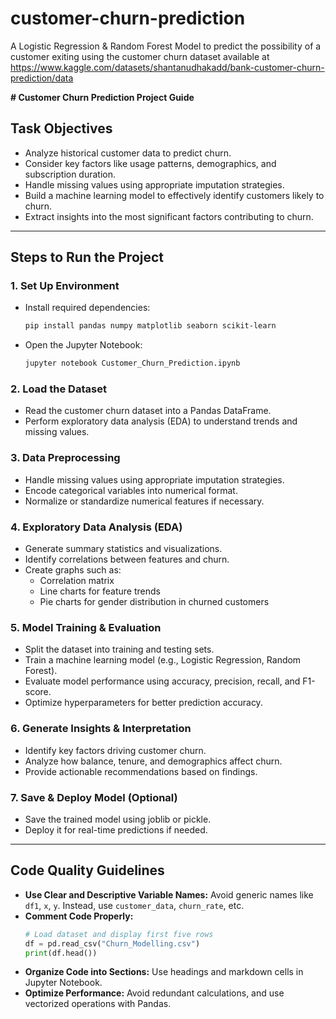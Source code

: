 # customer-churn-prediction
A Logistic Regression &amp; Random Forest Model to predict the possibility of a customer exiting using the customer churn dataset available at https://www.kaggle.com/datasets/shantanudhakadd/bank-customer-churn-prediction/data

**# Customer Churn Prediction Project Guide**

## **Task Objectives**
- Analyze historical customer data to predict churn.
- Consider key factors like usage patterns, demographics, and subscription duration.
- Handle missing values using appropriate imputation strategies.
- Build a machine learning model to effectively identify customers likely to churn.
- Extract insights into the most significant factors contributing to churn.

---

## **Steps to Run the Project**

### **1. Set Up Environment**
- Install required dependencies:
  ```sh
  pip install pandas numpy matplotlib seaborn scikit-learn
  ```
- Open the Jupyter Notebook:
  ```sh
  jupyter notebook Customer_Churn_Prediction.ipynb
  ```

### **2. Load the Dataset**
- Read the customer churn dataset into a Pandas DataFrame.
- Perform exploratory data analysis (EDA) to understand trends and missing values.

### **3. Data Preprocessing**
- Handle missing values using appropriate imputation strategies.
- Encode categorical variables into numerical format.
- Normalize or standardize numerical features if necessary.

### **4. Exploratory Data Analysis (EDA)**
- Generate summary statistics and visualizations.
- Identify correlations between features and churn.
- Create graphs such as:
  - Correlation matrix
  - Line charts for feature trends
  - Pie charts for gender distribution in churned customers

### **5. Model Training & Evaluation**
- Split the dataset into training and testing sets.
- Train a machine learning model (e.g., Logistic Regression, Random Forest).
- Evaluate model performance using accuracy, precision, recall, and F1-score.
- Optimize hyperparameters for better prediction accuracy.

### **6. Generate Insights & Interpretation**
- Identify key factors driving customer churn.
- Analyze how balance, tenure, and demographics affect churn.
- Provide actionable recommendations based on findings.

### **7. Save & Deploy Model (Optional)**
- Save the trained model using joblib or pickle.
- Deploy it for real-time predictions if needed.

---

## **Code Quality Guidelines**
- **Use Clear and Descriptive Variable Names:** Avoid generic names like `df1`, `x`, `y`. Instead, use `customer_data`, `churn_rate`, etc.
- **Comment Code Properly:**
  ```python
  # Load dataset and display first five rows
  df = pd.read_csv("Churn_Modelling.csv")
  print(df.head())
  ```
- **Organize Code into Sections:** Use headings and markdown cells in Jupyter Notebook.
- **Optimize Performance:** Avoid redundant calculations, and use vectorized operations with Pandas.
